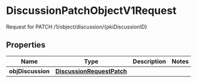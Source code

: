 

# DiscussionPatchObjectV1Request

Request for PATCH /1/object/discussion/{pkiDiscussionID}

## Properties

| Name | Type | Description | Notes |
|------------ | ------------- | ------------- | -------------|
|**objDiscussion** | [**DiscussionRequestPatch**](DiscussionRequestPatch.md) |  |  |



